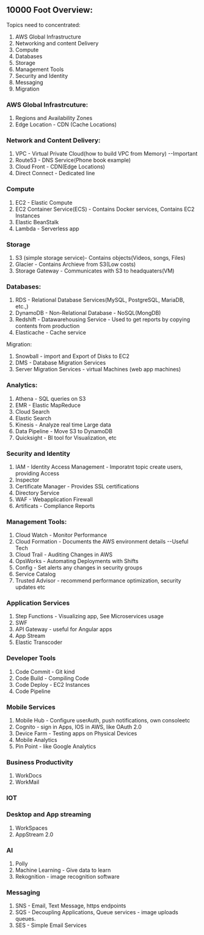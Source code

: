 ## 10000 Foot Overview:
Topics need to concentrated:
1. AWS Global Infrastructure
2. Networking and content Delivery
3. Compute
4. Databases
6. Storage
7. Management Tools
8. Security and Identity
9. Messaging
10. Migration

### AWS Global Infrastrcuture:
1. Regions and Availability Zones
2. Edge Location - CDN (Cache Locations)

### Network and Content Delivery:
1. VPC - Virtual Private Cloud(how to build VPC from Memory) --Important
2. Route53 - DNS Service(Phone book example)
3. Cloud Front - CDN(Edge Locations)
4. Direct Connect - Dedicated line 

### Compute 
1. EC2 - Elastic Compute
2. EC2 Container Service(ECS) - Contains Docker services, Contains EC2 Instances
3. Elastic BeanStalk 
4. Lambda - Serverless app

### Storage
1. S3 (simple storage service)- Contains objects(Videos, songs, Files)
2. Glacier - Contains Archieve from S3(Low costs)
3. Storage Gateway - Communicates with S3 to headquaters(VM)

### Databases:
1. RDS - Relational Database Services(MySQL, PostgreSQL, MariaDB, etc.,)
2. DynamoDB - Non-Relational Database - NoSQL(MongDB)
3. Redshift - Datawarehousing Service - Used to get reports by copying contents from production
4. Elasticache - Cache service

Migration:
1. Snowball - import and Export of Disks to EC2
2. DMS - Database Migration Services
3. Server Migration Services - virtual Machines (web app machines)

### Analytics:
1. Athena - SQL queries on S3
2. EMR - Elastic MapReduce
3. Cloud Search
4. Elastic Search
5. Kinesis - Analyze real time Large data
6. Data Pipeline - Move S3 to DynamoDB
7. Quicksight - BI tool for Visualization, etc

### Security and Identity
1. IAM - Identity Access Management - Imporatnt topic create users, providing Access
2. Inspector
3. Certificate Manager - Provides SSL certifications
4. Directory Service
5. WAF - Webapplication Firewall
6. Artificats - Compliance Reports

### Management Tools:
1. Cloud Watch - Monitor Performance
2. Cloud Formation - Documents the AWS environment details --Useful Tech
3. Cloud Trail - Auditing Changes in AWS
4. OpsWorks - Automating Deployments with Shifts
5. Config - Set alerts any changes in security groups
6. Service Catalog
7. Trusted Advisor - recommend performance optimization, security updates etc

### Application Services
1. Step Functions - Visualizing app, See Microservices usage
2. SWF
3. API Gateway - useful for Angular apps
4. App Stream
5. Elastic Transcoder

### Developer Tools
1. Code Commit - Git kind
2. Code Build - Compiling Code
3. Code Deploy - EC2 Instances
4. Code Pipeline

### Mobile Services
1. Mobile Hub - Configure userAuth, push notifications, own consoleetc
2. Cognito - sign in Apps, IOS in AWS, like OAuth 2.0
3. Device Farm - Testing apps on Physical Devices
4. Mobile Analytics
5. Pin Point - like Google Analytics

### Business Productivity
1. WorkDocs
2. WorkMail

### IOT

### Desktop and App streaming
1. WorkSpaces
2. AppStream 2.0

### AI
1. Polly
2. Machine Learning - Give data to learn 
3. Rekognition - image recognition software

### Messaging
1. SNS - Email, Text Message, https endpoints
2. SQS - Decoupling Applications, Queue services - image uploads queues.
3. SES - Simple Email Services
